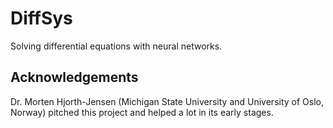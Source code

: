 # DiffSys
Solving differential equations with neural networks.

## Acknowledgements
Dr. Morten Hjorth-Jensen (Michigan State University and University of Oslo, Norway) pitched this project and helped a lot in its early stages. 
